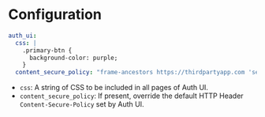 # Configuration

```yaml
auth_ui:
  css: |
    .primary-btn {
      background-color: purple;
    }
  content_secure_policy: "frame-ancestors https://thirdpartyapp.com 'self'"
```

- `css`: A string of CSS to be included in all pages of Auth UI.
- `content_secure_policy`: If present, override the default HTTP Header `Content-Secure-Policy` set by Auth UI.

